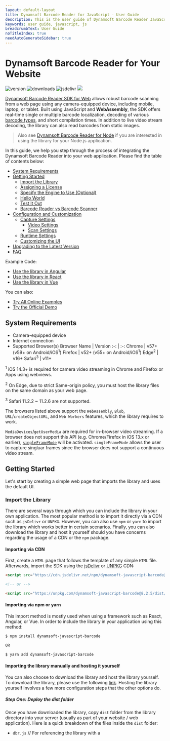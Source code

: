 ```yaml
---
layout: default-layout
title: Dynamsoft Barcode Reader for JavaScript - User Guide
description: This is the user guide of Dynamsoft Barcode Reader JavaScript SDK.
keywords: user guide, javascript, js
breadcrumbText: User Guide
noTitleIndex: true
needAutoGenerateSidebar: true
---
```


# Dynamsoft Barcode Reader for Your Website

![version](https://img.shields.io/npm/v/dynamsoft-javascript-barcode.svg)
![downloads](https://img.shields.io/npm/dm/dynamsoft-javascript-barcode.svg) 
![jsdelivr](https://img.shields.io/jsdelivr/npm/hm/dynamsoft-javascript-barcode.svg)
![](https://img.shields.io/snyk/vulnerabilities/npm/dynamsoft-javascript-barcode.svg)

[Dynamsoft Barcode Reader SDK for Web](https://www.dynamsoft.com/Products/barcode-recognition-javascript.aspx) allows robust barcode scanning from a web page using any camera-equipped device, including mobile, laptop, or tablet. Built using JavaScript and **WebAssembly**, the SDK offers real-time single or multiple barcode localization, decoding of various [barcode types](https://www.dynamsoft.com/barcode-reader/features/#Supported-Barcode-Types), and short compilation times. In addition to live video stream decoding, the library can also read barcodes from static images.

> Also see [Dynamsoft Barcode Reader for Node](https://github.com/Dynamsoft/javascript-barcode/blob/master/README.NODE.md) if you are interested in using the library for your Node.js application.

In this guide, we help you step through the process of integrating the Dynamsoft Barcode Reader into your web application. Please find the table of contents below:

- [System Requirements](#system-requirements)
- [Getting Started](#getting-started)
    - [Import the Library](#import-the-library)
    - [Assigning a License](#assigning-a-license)
    - [Specify the Engine to Use (Optional)](#specify-the-engine-to-use-optional)
    - [Hello World](#hello-world-the-code)
    - [Test It Out](#test-it-out)
    - [Barcode Reader vs Barcode Scanner](#barcode-reader-vs-barcode-scanner)
- [Configuration and Customization](#configuration-and-customization)
    - [Capture Settings](#capture-settings)
        - [Video Settings](#video-settings)
        - [Scan Settings](#scan-settings)
    - [Runtime Settings](#runtime-settings)
    - [Customizing the UI](#customizing-the-ui)
- [Upgrading to the Latest Version](#upgrading-to-the-latest-version)
- [FAQ](#faq)

Example Code:

* [Use the library in Angular](https://github.com/Dynamsoft/dbr-browser-samples/tree/master/1.hello-world/3.read-video-angular)
* [Use the library in React](https://github.com/Dynamsoft/dbr-browser-samples/tree/master/1.hello-world/4.read-video-react)
* [Use the library in Vue](https://github.com/Dynamsoft/dbr-browser-samples/tree/master/1.hello-world/5.read-video-vue)

You can also:

* [Try All Online Examples](https://dynamsoft.github.io/dbr-browser-samples/index.html)
* [Try the Official Demo](https://demo.dynamsoft.com/barcode-reader-js/)

## System Requirements

- Camera-equipped device
- Internet connection
- Supported Browser(s)
    Browser Name | Version
    :-: | :-:
    Chrome | v57+ (v59+ on Android/iOS<sup>1</sup>)
    Firefox | v52+ (v55+ on Android/iOS<sup>1</sup>)
    Edge<sup>2</sup> | v16+
    Safari<sup>3</sup> | v11+

<sup>1</sup> iOS 14.3+ is required for camera video streaming in Chrome and Firefox or Apps using webviews.

<sup>2</sup> On Edge, due to strict Same-origin policy, you must host the library files on the same domain as your web page. 

<sup>3</sup> Safari 11.2.2 ~ 11.2.6 are not supported.

The browsers listed above support the `WebAssembly`, `Blob`, `URL`/`createObjectURL`, and `Web Workers` features, which the library requires to work.

`MediaDevices`/`getUserMedia` are required for in-browser video streaming. If a browser does not support this API (e.g. Chrome/Firefox in iOS 13.x or earlier), [`singleFrameMode`](https://www.dynamsoft.com/barcode-reader/programming/javascript/api-reference/BarcodeScanner/properties.html?ver=latest#singleframemode) will be activated. `singleFrameMode` allows the user to capture singluar frames since the browser does not support a continuous video stream.

## Getting Started

Let's start by creating a simple web page that imports the library and uses the default UI.

### Import the Library

There are several ways through which you can include the library in your own application. The most popular method is to import it directly via a CDN such as `jsDelivr` or `UNPKG`. However, you can also use `npm` or `yarn` to import the library which works better in certain scenarios. Finally, you can also download the library and host it yourself should you have concerns regarding the usage of a CDN or the `npm` package.

#### Importing via CDN

First, create a `HTML` page that follows the template of any simple `HTML` file. Afterwards, import the SDK using the [jsDelivr](https://www.jsdelivr.com/) or [UNPKG](https://unpkg.com/) CDN:

```html
<script src="https://cdn.jsdelivr.net/npm/dynamsoft-javascript-barcode@8.2.5/dist/dbr.js"></script>

<!-- or -->

<script src="https://unpkg.com/dynamsoft-javascript-barcode@8.2.5/dist/dbr.js"></script>
```

#### Importing via npm or yarn

This import method is mostly used when using a framework such as React, Angular, or Vue. In order to include the library in your application using this method:
```bash
$ npm install dynamsoft-javascript-barcode

OR

$ yarn add dynamsoft-javascript-barcode
```
#### Importing the library manually and hosting it yourself
You can also choose to download the library and host the library yourself. To download the library, please use the following [link](https://www.dynamsoft.com/barcode-reader/downloads/). Hosting the library yourself involves a few more configuration steps that the other options do.

##### Step One: Deploy the dist folder
Once you have downloaded the library, copy `dist` folder from the library directory into your server (usually as part of your website / web application). Here is a quick breakdown of the files inside the `dist` folder:

- `dbr.js` // For referencing the library with a <script> tag
- `dbr.browser.mjs` // For using the library as a module (<script type="module">)
- `dbr.scanner.html` // Defines the default scanner UI
- `dbr-<version>.worker.js` // Defines the worker thread for barcode reading
- `dbr-<version>.wasm.js` // Compact edition of the library (.js)
- `dbr-<version>.wasm` // Compact edition of the library (.wasm)
- `dbr-<version>.full.wasm.js` // Full edition of the library (.js)
- `dbr-<version>.full.wasm` // Full edition of the library (.wasm)

##### Step Two: Configure the Server
Now that the `dist` folder is in the application directory on the server, it's time to configure the server to be able to host and serve the library. This involves two small steps:
1. Set the MIME type to include `application/wasm` so that `.wasm` files are supported. Different servers are configured differently, so here are some of the most popular frameworks
    - NGINX: [mime.types](https://www.nginx.com/resources/wiki/start/topics/examples/full/#mime-types)
    - IIS: [Web.config](https://github.com/dynamsoft-dbr/javascript-barcode/blob/dac614f8033661901d85381dfaff8d612115862a/documents/conf/Web.config)
    - Java™ EE web app: [web.xml](https://github.com/dynamsoft-dbr/javascript-barcode/blob/dac614f8033661901d85381dfaff8d612115862a/documents/conf/web.xml)
    - Node.js: [npm mime](https://github.com/broofa/node-mime)
2. Enable `HTTPS`: To use the library, you must access the web application via a secure `HTTPS` connection. This is due to browser security restrictions which only grant camera video streaming access to a [secure context](https://developer.mozilla.org/en-US/docs/Web/Security/Secure_Contexts). Here is how to enable HTTPS on some of the most popular server frameworks:

    - NGINX: [Configuring HTTPS servers](https://nginx.org/en/docs/http/configuring_https_servers.html)
    - IIS: [Create a Self Signed Certificate in IIS](https://aboutssl.org/how-to-create-a-self-signed-certificate-in-iis/)
    - Tomcat: [Setting Up SSL on Tomcat in 5 minutes](https://dzone.com/articles/setting-ssl-tomcat-5-minutes)
    - Node.js: [npm tls](https://nodejs.org/docs/v0.4.1/api/tls.html)

##### Step Three: Now to include the library

Finally, all you need to do is include a reference to `dbr.js` from the library directory on your server.Depending on how you downloaded the library and where you put it, the reference can look something like this:
```html
<script src="/DBR-JS-8.2.5/dist/dbr.js"></script>

OR

<script src="/node_modules/dynamsoft-javascript-barcode/dist/dbr.js"></script>
```

### Assigning a License

The library requires a license to work, so one of the first things that must be done when the page loads is to assign the license. The license is specified mainly using the properties [`organizationID`](https://www.dynamsoft.com/barcode-reader/programming/javascript/api-reference/BarcodeReader/properties.html#organizationid) and [`handshakeCode`](https://www.dynamsoft.com/barcode-reader/programming/javascript/api-reference/BarcodeReader/properties.html#handshakeCode).

#### Trial License

Starting from **v8.2.5** of the JavaScript edition, the `organizationID` can be used to specify the **trial license**. As a developer, this is what you need to do to obtain and use a trial license:
1. Log into the [customer portal trial license page](https://www.dynamsoft.com/customer/license/trialLicense). Please note your organization ID, printed at the top of the page.
2. Request a new trial license for the Dynamsoft Barcode Reader (v8.x - JavaScript edition). Afterwards you will find a new license under 'Requested Licenses'.
3. Now that a new trial license has been attached to your organization ID, all you need to do is simply specify the organization ID before creating the `BarcodeReader` or a `BarcodeScanner` instance as such:
    ```javascript
    Dynamsoft.DBR.BarcodeReader.organizationID = "123456"; // replace the number 123456 with YOUR-ORGANIZATION-ID
    ```
4. If you are experiencing any issues generating your trial license, please [contact our support team](https://www.dynamsoft.com/company/contact/) to get a trial extension.
> Note: Should the organization ID not be specified in the code, a 7-day public trial license will be used by default.

> Note: In versions earlier than v8.2.5, the trial and full licenses are both specified by the [`productKeys`](https://www.dynamsoft.com/barcode-reader/programming/javascript/api-reference/BarcodeReader/properties.html#productkeys) property insted.

#### Full License

If you have acquired a full license, please refer to this [article](https://www.dynamsoft.com/barcode-reader/license-activation/set-full-license.html?ver=latest) on how to use it.

*Note*:

  + *Network connection is required for the license to work.*
  + *If nothing is specified, a 7-day (public) trial will be used by default which is the case in the above "hello world" example.*
  + *The license is actually fetched during the creation of an `BarcodeScanner` or `BarcodeReader` object.*
  + *If a public network connection is not available, you can choose to host a license server in your private network or even get an offline license that does not require any network connection. [Contact us](https://www.dynamsoft.com/company/contact/) for more information.*

### Specify the Engine to Use (Optional)

The **engine** refers to the directory containing the library's resource files (e.g. `*.wasm`, `*.worker.js`, `*.wasm`, etc.).

The SDK comes with two engine types, `compact` and `full`. The `compact` engine is smaller and takes less time to load and compile than the `full` engine, but offers a shorter range of features than its counterpart. These features include certain advanced barcode formats and API methods. The full breakdown is here:

  | Features | Compact edition | Full edition |
  |:-:|:-:|:-:|
  | *.wasm* size<sup>*</sup>\(gzip\) | 897 KB | 1.2 MB |
  | 1D | &#10003; | &#10003; |
  | QR | &#10003; | &#10003; |
  | Micro QR | - | &#10003; |
  | PDF417 | &#10003; | &#10003; |
  | Micro PDF417 | - | &#10003; |
  | DataMatrix | &#10003; | &#10003; |
  | Aztec | - | &#10003; |
  | MaxiCode | - | &#10003; |
  | Patch Code | - | &#10003; |
  | GS1 Composite Code | - | &#10003; |
  | GS1 DataBar | - | &#10003; |
  | DotCode | - | &#10003; |
  | Postal Code | - | &#10003; |
  | DPM | - | &#10003; |
  | getRuntimeSettings | &#10003; | &#10003; |
  | updateRuntimeSettings | &#10003; | &#10003; |
  | getIntermediateResults | - | &#10003; |
  | initRuntimeSettingsWithString | - | &#10003; |
  | outputSettingsToString | - | &#10003; |

  *Note: The current file size is for version 8.2.5. The size may differ in older versions.*

**By default, the SDK uses the `compact` engine as it is sufficient for most cases**. A change in the engine is not required unless you need to include one or more of the `full` engine features listed above, making this step entirely optional. 

To control which engine the SDK uses, please define the `_bUseFullFeature` property before `createInstance` is called or the library is loaded in.
```javascript
Dynamsoft.DBR.BarcodeScanner._bUseFullFeature = true; // use the full engine
```
When using certain frameworks such as Angular or React that use the library's `npm` package, it is recommended to use our library as a component. In those cases, the engine files would not be in the same location as the main library file, `dbr.js`.

**In most cases this configuration is not required as most developers opt to use the CDN link or reference the `dbr.js` file directly**

However, if you do encounter those situations, the engine path must be explicitly defined using the [`engineResourcePath`](https://www.dynamsoft.com/barcode-reader/programming/javascript/api-reference/BarcodeReader.html#engineresourcepath) property before the library is loaded in. The following code shows how to use the jsDelivr CDN as the engine path or alternatively, the library's directory in `node_modules`.

```js
import DBR from "dynamsoft-javascript-barcode";
DBR.BarcodeScanner.engineResourcePath = "https://cdn.jsdelivr.net/npm/dynamsoft-javascript-barcode@8.2.5/dist/"; // use the jsDelivr CDN
DBR.BarcodeScanner.engineResourcePath = "/node_modules/dynamsoft-javascript-barcode/dist/"; // use the npm package in node_modules
export default DBR;
```


### Hello World - The Code

Please find the minimum code needed to get the library up and running in your web page below:

```html
<!DOCTYPE html>
<html>
<body>
    <!-- Please visit https://www.dynamsoft.com/customer/license/trialLicense to get a trial license. -->
    <script src="https://cdn.jsdelivr.net/npm/dynamsoft-javascript-barcode@8.2.5/dist/dbr.js" ></script>
    <script>
        // initializes and uses the library
        let scanner = null;
        (async()=>{
            Dynamsoft.DBR.BarcodeReader.organizationID = "123456"; // replace the number 123456 with YOUR-ORGANIZATION-ID
            scanner = await Dynamsoft.DBR.BarcodeScanner.createInstance();
            scanner.onFrameRead = results => {console.log(results);};
            scanner.onUnduplicatedRead = (txt, result) => {alert(txt);};
            await scanner.show();
        })();
    </script>
</body>
</html>
```

[Test in JSFiddle](https://jsfiddle.net/DynamsoftTeam/pL4e7yrd/)

[Test in Github Pages](https://dynamsoft.github.io/dbr-browser-samples/1.hello-world/1.minimum-code.html)

`createInstance`: This method instantiates a `BarcodeReader` object or a `BarcodeScanner` object, depending on the scenario. For details on the difference between the two classes, please refer to the [BarcodeReader vs BarcodeScanner section](#barcode-reader-vs-barcode-scanner)

`onFrameRead`: This event is triggered after each single frame is scanned. The `results` object contains all the barcode results that the library found on this frame. In the above code, the results found in every frame are printed to the console. 

`onUnduplicatedRead`: This event is triggered when a new barcode (not a duplicate) is found. `txt` holds the barcode text value while `result` is an object that holds details of the found barcode. In this example, an alert will be displayed for each unique barcode found.

`show`: Displays the UI of the `BarcodeScanner` object and starts the scanning process.

### Test It Out

Open the HTML page in your browser and you should see a pop-up asking for permission to access the camera. Once camera access is granted, the video stream will start in the default UI of the **BarcodeScanner** object.

**Note**: If you don't see the pop-up, wait a few seconds for the library to finish compiling.   

Place a barcode in front of the camera once it opens up. Once the barcode is detected, you will see an alert with the text result. In addition, the located barcode will be highlighted via the default UI of the scanner.

Please be aware of the [potential issues](#faq) you might encounter when you open the web page you just created for the first time.

### Barcode Reader vs Barcode Scanner

DBR JavaScript comes with two main classes:
1. [`BarcodeReader`](https://www.dynamsoft.com/barcode-reader/programming/javascript/api-reference/BarcodeReader/) is used when image decoding. If your typical use case does not involve an interactive video scenario (decoding barcodes directly from a video stream) but rather, just images, then going with the `BarcodeReader` class is recommended.
    ```
    reader = await Dynamsoft.DBR.BarcodeReader.createInstance();
    ```
2. [`BarcodeScanner`](https://www.dynamsoft.com/barcode-reader/programming/javascript/api-reference/BarcodeScanner/) is the opposite, and should be used in the aforementioned interactive video scenarios. Therefore, this class comes with API addressing camera control and video settings which are not available in the other class.
    ```
    scanner = await Dynamsoft.DBR.BarcodeScanner.createInstance();
    ```

## Configuration and Customization 
The SDK comes with a variety of settings to help optimize the performance of the `BarcodeReader` or the `BarcodeScanner`, depending on your use. The settings are divided into two main categories, Capture Settings and Runtime Settings, with the latter being its own class `RuntimeSettings`.  The capture settings will mainly deal with two classes, `VideoSettings` and `ScanSettings`. The following section will break down each of these settings and how to use them.

### Capture Settings

This first section will look into the capture settings of the `BarcodeScanner` class. These settings are used to control the video media constraints and some of the more niche video scanner settings. Please note that these settings are not applicable to the `BarcodeReader` class.

#### Video Settings
The video settings are directly inherited from the [MediaStreamConstraints](https://developer.mozilla.org/en-US/docs/Web/API/MediaDevices/getUserMedia) dictionary used by `getUserMedia`. Please note that we will only use the `video` track constraint when it comes to DBR JavaScript.

To update these `MediaStreamConstraints` settings such as video width, video height, frame rate, or choosing which camera to use (in case a device is equipped with multiple cameras), the [updateVideoSettings](https://www.dynamsoft.com/barcode-reader/programming/javascript/api-reference/BarcodeScanner/methods/capture-settings.html?ver=latest#updatevideosettings) method can be used.

To retrieve the current video settings, you can use the [getVideoSettings](https://www.dynamsoft.com/barcode-reader/programming/javascript/api-reference/BarcodeScanner/methods/capture-settings.html?ver=latest#getvideosettings) method. Please note that `updateVideoSettings` and `getVideoSettings` are only applicable to the `BarcodeScanner` class.

The library offers several methods that allow you to set some of the video settings directly rather than through the `updateVideoSettings` method. Here is a quick breakdown:
- `setResolution`: Sets the current video resolution
- `setFrameRate`: Sets the current video frame rate
- `setColorTemperature`: Adjusts the video color temperature
- `setExposureCompensation`: Adjusts the exposure level of the video
- `setZoom`: Zoom in or out of the video stream
- `turnOnTorch`/`turnOffTorch`: Some cameras come equipped with a flash, like most phone cameras nowadays. These two methods allow the user to control the flash/torch camera feature from within the browser.

#### Scan Settings
The capture settings also include settings related to the video scanner behaviour, called the `ScanSettings`. To retrieve the current scan settings, you can use the [getScanSettings](https://www.dynamsoft.com/barcode-reader/programming/javascript/api-reference/BarcodeScanner/methods/capture-settings.html#getscansettings).

The `ScanSettings` class lets the users control more niche things related to the scanner specifically. For instance, `duplicateForgetTime` specifies the time that the library remembers a found barcode, therefore allowing the library to ignore any duplicate results within the specified time period. This setting is very handy in situations where the user is scanning multiple barcodes on the same video frame.

The other members of `ScanSettings` are:
- `frameFilter`: Filters and discards video frames that are out of focus
- `intervalTime`: The duration of the scan interval to allow the library to release the CPU periodically.

### Runtime Settings
The `RuntimeSettings` interface is common to both the `BarcodeReader` and the `BarcodeScanner` classes. These settings are concerned more with the operation of the barcode decoding process itself, whether it has to do with localization, binarization, or any of the other various steps involved.

DBR JavScript comes with a few pre-built runtime settings templates that you can use depending on the scenario. There are currently 4 pre-built templates: `single`, `speed`, `balance`, and `coverage`.

- `single`: The **default** template used. This mode has been optimized to read a single barcode at a time very quickly.
- `speed`: This mode prioritizes speed over coverage when scanning a frame or image, and is recommended when decoding from a video stream. However, please note that this mode is slower than `single` if scanning a single barcode at a time.
- `coverage`: Vice-versa of the `speed` mode. This mode is recommended when there are multiple barcodes per frame or image and you want to ensure that the library consistently locates them all, despite taking a longer time to do so.
- `balance`: As the name suggests, this mode finds a balance between the two extremes of `speed` and `coverage`. If you find that the `speed` mode is missing barcodes, but the `coverage` mode is able to locate them all but the time cost is too high, then `balance` mode can find a good point in the middle.

The `RuntimeSettings` interface controls a lot of aspects of the library, such as choosing which barcode formats to detect or defining a specific region of an image or video stream to read barcodes from, among many others.

In fact, to best learn about all of the runtime settings and which scenarios call for which settings, it is best to refer to our [RuntimeSettings Parameters](https://www.dynamsoft.com/barcode-reader/parameters/) page. 

However, please note that not all of the parameters of `RuntimeSettings` are applicable to both core classes of DBR JavaScript. To learn which specifically apply to the JavaScript edition, please refer to this [page](https://www.dynamsoft.com/barcode-reader/programming/javascript/api-reference/global-interfaces.html#runtimesettings).

### Customizing the UI
The `BarcodeScanner` class of the JavaScript edition comes with its own default UI. This default UI, defined in `dbr.scanner.html` of the library files, comes with 3 core components:
- **Video Viewer**: This is the main component of the UI that displays the video stream from the camera, mobile or desktop. This viewer also comes with a canvas component that highlights any detected barcodes by default. This viewer, 
- **Source Select Dropdown**: This second component is used to select which camera to use should there be mutiple cameras available. By default, this dropdown auto-populates with all the available cameras to choose from.
- **Resolution Select Dropdown**: The last component is used to select the video resolution. Please note that your camera may not support all of the resolutions listed in the dropdown, especially the higher ones. To learn about your camera's capabilities and whether a certain resolution is supported, you can use the `getCapabilities` method after selecting the camera in question.

The SDK does, however, give you the ability to customize the UI to fit your application. In fact, there are 3 ways in which you can do this:

1. Modifying the `dbr.scanner.html` file directly can allow you to customize the default UI elements for any scanner instance that is created.

2. If you do not feel comfortable modifying the `dbr.scanner.html` file directly, you can copy it and modify the duplicate instead. Then, specify the modified file as the main UI file using the `defaultUIElementURL` property of the `BarcodeScanner` class as such: `Dynamsoft.DBR.BarcodeScanner.defaultUIElementURL = url` where `url` is the URL/path to the new file.

3. Build the UI as its own HTML element in the webpage. In order to do this, the HTML Element must either (1) be a `video` element with the `dbrScanner-video` class or (2) contain a `video` element with the `dbrScanner-video` class. Then, once the element is created, tell the SDK to use it via the `setUIElement` method as such:
    ```html
    <body>
        <div id="div-video-container">
            <video class="dbrScanner-video" playsinline="true"></video>
        </div>
        <script src="https://cdn.jsdelivr.net/npm/dynamsoft-javascript-barcode@8.2.5/dist/dbr.js"></script>
        <script>
            let scanner = null;
            (async()=>{
                Dynamsoft.DBR.BarcodeReader.organizationID = "123456"; // replace the number 123456 with YOUR-ORGANIZATION-ID
                scanner = await Dynamsoft.DBR.BarcodeScanner.createInstance();
                await scanner.setUIElement(document.getElementById('div-video-container'));
                scanner.onFrameRead = results => {console.log(results);};
                scanner.onUnduplicatedRead = (txt, result) => {alert(txt);};
                await scanner.show();
            })();
        </script>
    </body>
    ```
    > Please note that if the element does not exist once the `setUIElement` method is called, an error will be thrown. Therefore, the element must be declared manually in the HTML code, or created programatically via JavaScript. 

In the above example, we only included the video viewer component in the custom UI element `div-video-container`. What if we also wanted to include the source select dropdown or the resolution select dropdown elements? In that case, you would need to manually include the `select` elements and assign each the appropriate class:
```html
<video class="dbrScanner-video" playsinline="true"></video> <!-- Video Viewer component -->
<select class="dbrScanner-sel-camera"></select> <!-- Source/Camera Select component -->
<select class="dbrScanner-sel-resolution"></select> <!-- Resolution Select component -->
```

It is necessary to assign the correct class to the `select` dropdown elements so that the SDK will know to automatically populate them with the available options. 

The `dbrScanner-sel-camera` dropdown populates with the available camera sources.

The `dbrScanner-sel-resolution` dropdown populates with 8 resolution options by default. However, not all cameras out there support all of the resolution options, so you must check if the selected camera supports the resolution that you are trying to set it to. In case a camera does not support a certain resolution, the SDK will automatically choose the closest supported resolution less than the desired resolution.

You can also limit the number of resolution options if you believe that having all 8 options could be a little overwhelming and unnecessary for your users. To do so, manually define the options that you want to include. The currently used resolution can be displayed as a separate option, as long as it has the class `dbrScanner-opt-gotResolution`.

The following demonstrates putting all of these elements together, including limiting the number of resolution options:
```html
<body>
    <div id="div-video-container">
        <select class="dbrScanner-sel-camera"></select>
        <select class="dbrScanner-sel-resolution">
            <option class="dbrScanner-opt-gotResolution" value="got"></option>
            <option data-width="1920" data-height="1080">1920 x 1080</option>
            <option data-width="1280" data-height="720">1280 x 720</option>
            <option data-width="640" data-height="480">640 x 480</option>
        </select><br>
        <video class="dbrScanner-video" playsinline="true"></video>
    </div>
    <script src="https://cdn.jsdelivr.net/npm/dynamsoft-javascript-barcode@8.2.5/dist/dbr.js"></script>
    <script>
        let scanner = null;
        (async()=>{
            Dynamsoft.DBR.BarcodeReader.organizationID = "123456"; // replace the number 123456 with YOUR-ORGANIZATION-ID
            scanner = await Dynamsoft.DBR.BarcodeScanner.createInstance();
            await scanner.setUIElement(document.getElementById('div-video-container'));
            scanner.onFrameRead = results => {console.log(results);};
            scanner.onUnduplicatedRead = (txt, result) => {alert(txt);};
            await scanner.show();
        })();
    </script>
</body>
```

## Upgrading to the Latest Version

If you are using an older version of the library and want to upgrade to the latest version, please refer to the [upgrade article](https://www.dynamsoft.com/barcode-reader/programming/javascript/user-guide/upgrade.html?ver=latest).

## FAQ

#### Why can't I use my camera when I open the web page?

If you open the HTML file as `file:///` or `http://`, the following error may appear in the browser console:

> [Deprecation] getUserMedia() no longer works on insecure origins. To use this feature, you should consider switching your application to a secure origin, such as HTTPS. See https://goo.gl/rStTGz for more details.

In Safari 12 the equivalent error is:

> Trying to call getUserMedia from an insecure document.

To access the camera with the API [getUserMedia](https://developer.mozilla.org/en-US/docs/Web/API/MediaDevices/getUserMedia), HTTPS is required.

**Note**: If you use Chrome or Firefox, you might not get the error because these two browsers allow camera access via `file:///` and `http://localhost`.

To make sure your web application can access the camera and resolve this error, please deploy the page to a web server configure your web server to support HTTPS. The following links may help depending on the server framework:

- NGINX: [Configuring HTTPS servers](https://nginx.org/en/docs/http/configuring_https_servers.html)
- IIS: [Create a Self Signed Certificate in IIS](https://aboutssl.org/how-to-create-a-self-signed-certificate-in-iis/)
- Tomcat: [Setting Up SSL on Tomcat in 5 minutes](https://dzone.com/articles/setting-ssl-tomcat-5-minutes)
- Node.js: [npm tls](https://nodejs.org/docs/v0.4.1/api/tls.html)


#### Can I use a self-signed cerificate when configuring HTTPS for my server?

For testing purposes, a self-signed certificate can be used when configuring HTTPS. When accessing the site using this certificate, the browser might say "the site is not secure". In this case, go to the certificate settings and set to trust this certificate.

In a production environment, you will need a valid HTTPS certificate.

#### What are the exact differences between the different built-in modes?

In the customization and configuration section of the guide, we introduced the runtime settings and the corresponding built-in templates, `single`, `speed`, `coverage`, and `balance`.

We went over the different scenarios that each mode correspond to, without going into specific details on how each mode affects the individual runtime settings. If you are wondering what those exact differences are, here is a breakdown:

|        Runtime Setting       |            speed           |           balance          |           coverage          |          single          |
|:----------------------------:|:--------------------------:|:--------------------------:|:---------------------------:|:-------------------------:|
|          deblurLevel         |               3            |               5            |               9             |             9             |
|      barcodeFormatIds      |           32505858         |           32505858         |            32505858         |             0             |
|     expectedBarcodesCount    |              512           |              512           |              512            |             0             |
| grayscaleTransformationModes |  [2, 0, 0, 0, 0, 0, 0, 0]  |  [2, 0, 0, 0, 0, 0, 0, 0]  |   [2, 1, 0, 0, 0, 0, 0, 0]  |  [2, 0, 0, 0, 0, 0, 0, 0] |
|        textFilterModes       |  [0, 0, 0, 0, 0, 0, 0, 0]  |  [2, 0, 0, 0, 0, 0, 0, 0]  |   [2, 0, 0, 0, 0, 0, 0, 0]  |  [2, 0, 0, 0, 0, 0, 0, 0] |
|       localizationModes      | [2, 32, 64, 0, 0, 0, 0, 0] | [2, 4, 32, 64, 0, 0, 0, 0] | [2, 16, 4, 8, 32, 64, 0, 0] | [2, 16, 4, 8, 0, 0, 0, 0] |
|      scaleDownThreshold      |            2300            |            2300            |          214748347          |            2300           |

## Support

If you encounter any issues or have any issues regarding the library, please feel free to [contact us](https://www.dynamsoft.com/company/contact/).